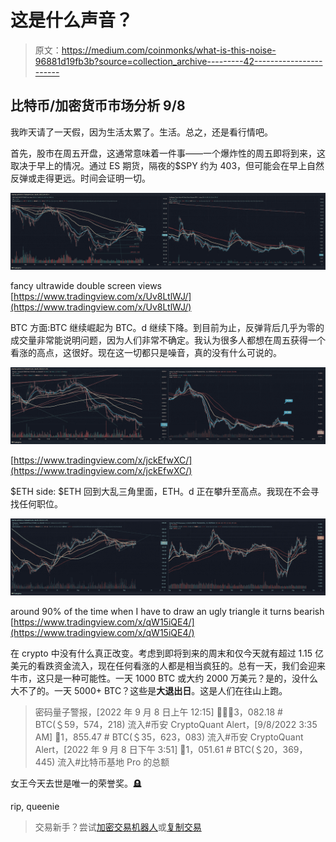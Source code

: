 # 这是什么声音？

> 原文：<https://medium.com/coinmonks/what-is-this-noise-96881d19fb3b?source=collection_archive---------42----------------------->

## 比特币/加密货币市场分析 9/8

我昨天请了一天假，因为生活太累了。生活。总之，还是看行情吧。

首先，股市在周五开盘，这通常意味着一件事——一个爆炸性的周五即将到来，这取决于早上的情况。通过 ES 期货，隔夜的$SPY 约为 403，但可能会在早上自然反弹或走得更远。时间会证明一切。

![](img/a3b9aa2b6b9499e3eb6e8279c76dbfea.png)

fancy ultrawide double screen views [https://www.tradingview.com/x/Uv8LtlWJ/](https://www.tradingview.com/x/Uv8LtlWJ/)

BTC 方面:BTC 继续崛起为 BTC。d 继续下降。到目前为止，反弹背后几乎为零的成交量非常能说明问题，因为人们非常不确定。我认为很多人都想在周五获得一个看涨的高点，这很好。现在这一切都只是噪音，真的没有什么可说的。

![](img/efa26f2083379c618bd80362e210c23c.png)

[https://www.tradingview.com/x/jckEfwXC/](https://www.tradingview.com/x/jckEfwXC/)

$ETH side: $ETH 回到大乱三角里面，ETH。d 正在攀升至高点。我现在不会寻找任何职位。

![](img/c0c65560b25fa8b955ee026df67a81c9.png)

around 90% of the time when I have to draw an ugly triangle it turns bearish [https://www.tradingview.com/x/qW15iQE4/](https://www.tradingview.com/x/qW15iQE4/)

在 crypto 中没有什么真正改变。考虑到即将到来的周末和仅今天就有超过 1.15 亿美元的看跌资金流入，现在任何看涨的人都是相当疯狂的。总有一天，我们会迎来牛市，这只是一种可能性。一天 1000 BTC 或大约 2000 万美元？是的，没什么大不了的。一天 5000+ BTC？这些是**大退出日**。这是人们在往山上跑。

> 密码量子警报，[2022 年 9 月 8 日上午 12:15]
> 🐳🐳🐳3，082.18 # BTC(＄59，574，218)
> 流入#币安
> CryptoQuant Alert，[9/8/2022 3:35 AM]
> 🐳1，855.47 # BTC(＄35，623，083)
> 流入#币安
> CryptoQuant Alert，[2022 年 9 月 8 日下午 3:51]
> 🚨1，051.61 # BTC(＄20，369，445)
> 流入#比特币基地 Pro 的总额

女王今天去世是唯一的荣誉奖。🪦

rip, queenie

> 交易新手？尝试[加密交易机器人](/coinmonks/crypto-trading-bot-c2ffce8acb2a)或[复制交易](/coinmonks/top-10-crypto-copy-trading-platforms-for-beginners-d0c37c7d698c)